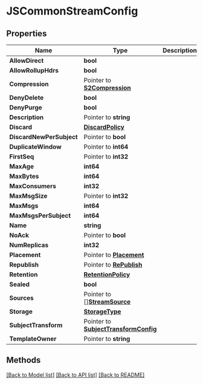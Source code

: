 # JSCommonStreamConfig

## Properties

Name | Type | Description | Notes
------------ | ------------- | ------------- | -------------
**AllowDirect** | **bool** |  | 
**AllowRollupHdrs** | **bool** |  | 
**Compression** | Pointer to [**S2Compression**](S2Compression.md) |  | [optional] 
**DenyDelete** | **bool** |  | 
**DenyPurge** | **bool** |  | 
**Description** | Pointer to **string** |  | [optional] 
**Discard** | [**DiscardPolicy**](DiscardPolicy.md) |  | 
**DiscardNewPerSubject** | Pointer to **bool** |  | [optional] 
**DuplicateWindow** | Pointer to **int64** |  | [optional] 
**FirstSeq** | Pointer to **int32** |  | [optional] 
**MaxAge** | **int64** |  | 
**MaxBytes** | **int64** |  | 
**MaxConsumers** | **int32** |  | 
**MaxMsgSize** | Pointer to **int32** |  | [optional] 
**MaxMsgs** | **int64** |  | 
**MaxMsgsPerSubject** | **int64** |  | 
**Name** | **string** |  | 
**NoAck** | Pointer to **bool** |  | [optional] 
**NumReplicas** | **int32** |  | 
**Placement** | Pointer to [**Placement**](Placement.md) |  | [optional] 
**Republish** | Pointer to [**RePublish**](RePublish.md) |  | [optional] 
**Retention** | [**RetentionPolicy**](RetentionPolicy.md) |  | 
**Sealed** | **bool** |  | 
**Sources** | Pointer to [][**StreamSource**](StreamSource.md) |  | [optional] 
**Storage** | [**StorageType**](StorageType.md) |  | 
**SubjectTransform** | Pointer to [**SubjectTransformConfig**](SubjectTransformConfig.md) |  | [optional] 
**TemplateOwner** | Pointer to **string** |  | [optional] 

## Methods


[[Back to Model list]](../README.md#documentation-for-models) [[Back to API list]](../README.md#documentation-for-api-endpoints) [[Back to README]](../README.md)


